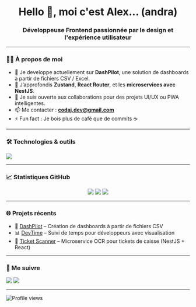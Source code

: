 <h1 align="center">Hello 👋, moi c'est Alex... (andra)</h1>
<h3 align="center">Développeuse Frontend passionnée par le design et l'expérience utilisateur</h3>

---

### 👩‍💻 À propos de moi

- 🔭 Je developpe actuellement sur **DashPilot**, une solution de dashboards à partir de fichiers CSV / Excel.
- 🌱 J’approfondis **Zustand**, **React Router**, et les **microservices avec NestJS**.
- 👯 Je suis ouverte aux collaborations pour des projets UI/UX ou PWA intelligentes.
- 📫 Me contacter : **codaj.dev@gmail.com**
- ⚡ Fun fact : Je bois plus de café que de commits ☕

---

### 🛠️ Technologies & outils

<p align="left">
  <img src="https://skillicons.dev/icons?i=react,angular,vue,ts,js,html,css,tailwind,vite,nodejs,nest,figma,git,github,vscode" />
</p>

---

### 📈 Statistiques GitHub

<p align="center">
  <img src="https://github-readme-stats.vercel.app/api?username=AlexandraJUREDIEU&show_icons=true&theme=gruvbox&count_private=true" />
  <img src="https://github-readme-streak-stats.herokuapp.com/?user=AlexandraJUREDIEU&theme=gruvbox" />
  <img src="https://github-readme-stats.vercel.app/api/top-langs/?username=AlexandraJUREDIEU&layout=compact&theme=gruvbox" />
</p>

---

### 🌐 Projets récents

- 🚀 [DashPilot](https://github.com/AlexandraJUREDIEU/web.dashpilot) – Création de dashboards à partir de fichiers CSV
- 📊 [DevTime](https://github.com/AlexandraJUREDIEU/devtime) – Suivi de temps pour développeurs avec visualisation
- 🧾 [Ticket Scanner](https://github.com/AlexandraJUREDIEU/receipt-ocr) – Microservice OCR pour tickets de caisse (NestJS + React)

---

### 📣 Me suivre

<p align="left">
  <a href="https://www.linkedin.com/in/tonprofil" target="_blank"><img src="https://img.shields.io/badge/-LinkedIn-blue?style=flat-square&logo=linkedin"></a>
  <a href="https://alexandraweb.dev" target="_blank"><img src="https://img.shields.io/badge/Portfolio-Online-informational?style=flat-square&logo=vercel"></a>
</p>

---

![Profile views](https://komarev.com/ghpvc/?username=AlexandraJUREDIEU&color=blueviolet)

